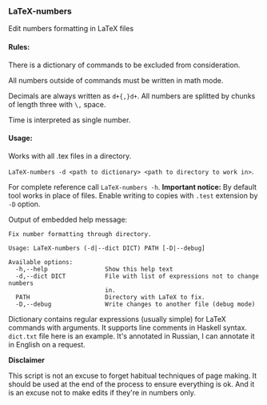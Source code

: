 ### LaTeX-numbers
Edit numbers formatting in LaTeX files

#### Rules:

There is a dictionary of commands to be excluded from consideration.

All numbers outside of commands must be written in math mode.

Decimals are always written as `d+{,}d+`. All numbers are splitted by chunks of length three with `\,` space.

Time is interpreted as single number.

#### Usage:

Works with all .tex files in a directory.

`LaTeX-numbers -d <path to dictionary> <path to directory to work in>`.

For complete reference call `LaTeX-numbers -h`. **Important notice:** By default tool works in place of files. Enable writing to copies with `.test` extension by `-D` option.

Output of embedded help message:
```
Fix number formatting through directory.

Usage: LaTeX-numbers (-d|--dict DICT) PATH [-D|--debug]

Available options:
  -h,--help                Show this help text
  -d,--dict DICT           File with list of expressions not to change numbers
                           in.
  PATH                     Directory with LaTeX to fix.
  -D,--debug               Write changes to another file (debug mode)
```

Dictionary contains regular expressions (usually simple) for LaTeX commands with arguments. It supports line comments in Haskell syntax. `dict.txt` file here is an example. It's annotated in Russian, I can annotate it in English on a request.

**Disclaimer**

This script is not an excuse to forget habitual techniques of page making. It should be used at the end of the process to ensure everything is ok. And it is an excuse not to make edits if they're in numbers only.
